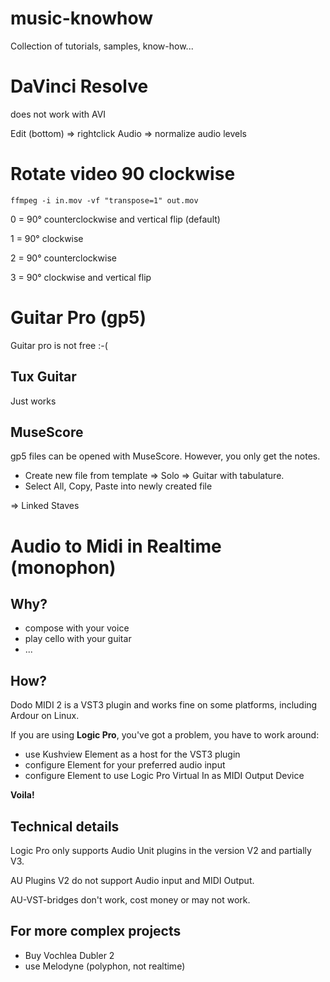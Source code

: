 # music-knowhow
Collection of tutorials, samples, know-how...


# DaVinci Resolve

does not work with AVI

Edit (bottom) => rightclick Audio => normalize audio levels


# Rotate video 90 clockwise

    ffmpeg -i in.mov -vf "transpose=1" out.mov

0 = 90° counterclockwise and vertical flip (default)

1 = 90° clockwise

2 = 90° counterclockwise

3 = 90° clockwise and vertical flip

# Guitar Pro (gp5)

Guitar pro is not free :-(

Tux Guitar
----------
Just works

MuseScore
---------
gp5 files can be opened with MuseScore. However, you only get the notes. 

- Create new file from template => Solo => Guitar with tabulature.
- Select All, Copy, Paste into newly created file

=> Linked Staves



# Audio to Midi in Realtime (monophon)

Why?
-----
- compose with your voice
- play cello with your guitar
- ...

How?
-----
Dodo MIDI 2 is a VST3 plugin and works fine on some platforms, including Ardour on Linux. 

If you are using **Logic Pro**, you've got a problem, you have to work around:
- use Kushview Element as a host for the VST3 plugin
- configure Element for your preferred audio input
- configure Element to use Logic Pro Virtual In as MIDI Output Device

**Voila!**

Technical details
------------------
Logic Pro only supports Audio Unit plugins in the version V2 and partially V3. 

AU Plugins V2 do not support Audio input and MIDI Output. 

AU-VST-bridges don't work, cost money or may not work. 

For more complex projects
--------------------------
- Buy Vochlea Dubler 2
- use Melodyne (polyphon, not realtime)
